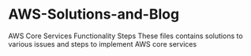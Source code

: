 # AWS-Solutions-and-Blog
AWS Core Services Functionality Steps
These files contains solutions to various issues and steps to implement AWS core services
